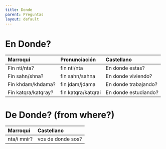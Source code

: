 ```yaml
---
title: Donde
parent: Preguntas
layout: default
---
```


# En Donde?

| Marroquí            | Pronunciación      | Castellano           |
|:--------------------|:-------------------|:---------------------|
| Fin nti/nta?        | fin nti/nta        | En donde estas?      |
| Fin sahn/shna?      | fin sahn/sahna     | En donde viviendo?   |
| Fin khdam/khdama?   | fin jdam/jdama     | En donde trabajando? |
| Fin katqra/katqray? | fin katqra/katqrai | En donde estudiando? |


# De Donde? (from where?)

| Marroquí    | Castellano        |
|:------------|:------------------|
| nta/i mnir? | vos de donde sos? |
